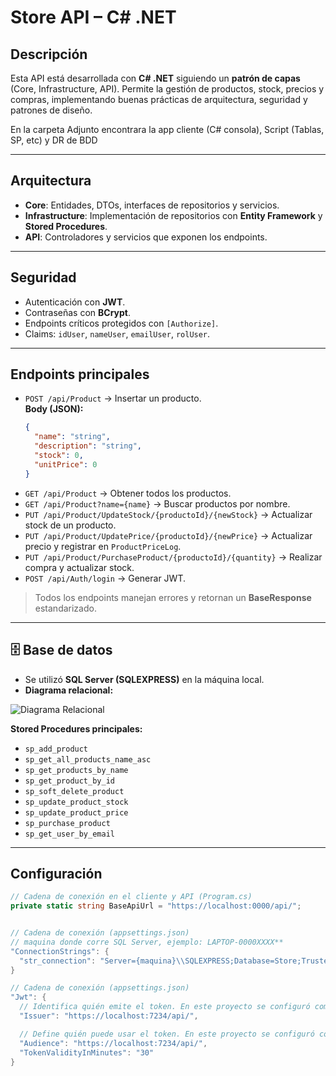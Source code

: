 # Store API – C# .NET

## Descripción
Esta API está desarrollada con **C# .NET** siguiendo un **patrón de capas** (Core, Infrastructure, API). Permite la gestión de productos, stock, precios y compras, implementando buenas prácticas de arquitectura, seguridad y patrones de diseño.

En la carpeta Adjunto encontrara la app cliente (C# consola), Script (Tablas, SP, etc) y DR de BDD

---

## Arquitectura
- **Core**: Entidades, DTOs, interfaces de repositorios y servicios.  
- **Infrastructure**: Implementación de repositorios con **Entity Framework** y **Stored Procedures**.  
- **API**: Controladores y servicios que exponen los endpoints.

---

## Seguridad
- Autenticación con **JWT**.  
- Contraseñas con **BCrypt**.  
- Endpoints críticos protegidos con `[Authorize]`.  
- Claims: `idUser`, `nameUser`, `emailUser`, `rolUser`.  

---

## Endpoints principales
- `POST /api/Product` → Insertar un producto.  
  **Body (JSON):**
  ```json
  {
    "name": "string",
    "description": "string",
    "stock": 0,
    "unitPrice": 0
  }
- `GET /api/Product` → Obtener todos los productos.   
- `GET /api/Product?name={name}` → Buscar productos por nombre.  
- `PUT /api/Product/UpdateStock/{productoId}/{newStock}` → Actualizar stock de un producto.  
- `PUT /api/Product/UpdatePrice/{productoId}/{newPrice}` → Actualizar precio y registrar en `ProductPriceLog`.  
- `PUT /api/Product/PurchaseProduct/{productoId}/{quantity}` → Realizar compra y actualizar stock.  
- `POST /api/Auth/login` → Generar JWT.

> Todos los endpoints manejan errores y retornan un **BaseResponse<T>** estandarizado.

---

## 🗄 Base de datos
- Se utilizó **SQL Server (SQLEXPRESS)** en la máquina local.  
- **Diagrama relacional:**

![Diagrama Relacional](Adjunto/StoreAPI_DR.png)

**Stored Procedures principales:**
- `sp_add_product`  
- `sp_get_all_products_name_asc`  
- `sp_get_products_by_name`  
- `sp_get_product_by_id`  
- `sp_soft_delete_product`  
- `sp_update_product_stock`
-  `sp_update_product_price`  
- `sp_purchase_product`  
- `sp_get_user_by_email`  
---

## Configuración
```csharp
// Cadena de conexión en el cliente y API (Program.cs)
private static string BaseApiUrl = "https://localhost:0000/api/";


// Cadena de conexión (appsettings.json)
// maquina donde corre SQL Server, ejemplo: LAPTOP-0000XXXX**
"ConnectionStrings": {
  "str_connection": "Server={maquina}\\SQLEXPRESS;Database=Store;Trusted_Connection=True;TrustServerCertificate=True;"
}

// Cadena de conexión (appsettings.json)
"Jwt": {
  // Identifica quién emite el token. En este proyecto se configuró como:
  "Issuer": "https://localhost:7234/api/",

  // Define quién puede usar el token. En este proyecto se configuró como:
  "Audience": "https://localhost:7234/api/",
  "TokenValidityInMinutes": "30"
}

